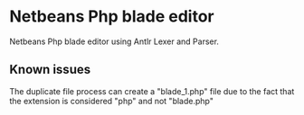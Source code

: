 # Netbeans Php blade editor

Netbeans Php blade editor using Antlr Lexer and Parser.

## Known issues

The duplicate file process can create a "blade_1.php" file due to the fact that the extension is considered "php" and not "blade.php"
